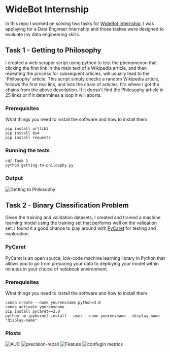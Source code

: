 # WideBot Internship
In this repo I worked on solving two tasks for [WideBot Internship](https://widebot.net/). I was applaying for a Data Engineer Internship and those taskes were designed to evaluate my data engineering skills.

## Task 1 - Getting to Philosophy

I created a web scraper script using python to test the phenomenon that clicking the first link in the main text of a Wikipedia article, and then repeating the process for subsequent articles, will usually lead to the 'Philosophy' article. This script simply checks a random Wikipedia article, follows the first real link, and lists the chain of articles. It's where I got the chains from the above description. If it doesn't find the Philosophy article in 25 links or if it determines a loop it will aborts.

### Prerequisites

What things you need to install the software and how to install them

```
pip install urllib3
pip install bs4
pip install requests
```

### Running the tests

```
cd/ Task 1 
python getting-to-philosphy.py 
```

### Output
![Getting to Philosophy](https://raw.githubusercontent.com/MoAmrYehia/WideBot_Internship_Task/master/res/0.png)

## Task 2 - Binary Classification Problem

Given the training and validation datasets, I created and trained a machine learning model using the training set that performs well on the validation set. I found it a good chance to play around with [PyCaret](https://pycaret.org/) for testing and exploration 

### PyCaret
PyCaret is an open source, low-code machine learning library in Python that allows you to go from preparing your data to deploying your model within minutes in your choice of notebook environment.

### Prerequisites

What things you need to install the software and how to install them

```
conda create --name yourenvname python=3.6
conda activate yourenvname
pip install pycaret==2.0
python -m ipykernel install --user --name yourenvname --display-name "display-name"
```
### Plosts
![AUC](https://raw.githubusercontent.com/MoAmrYehia/WideBot_Internship_Task/master/res/1.png)
![precision-recall](https://raw.githubusercontent.com/MoAmrYehia/WideBot_Internship_Task/master/res/2.png)
![Feature](https://raw.githubusercontent.com/MoAmrYehia/WideBot_Internship_Task/master/res/3.png)
![confugin metrics](https://raw.githubusercontent.com/MoAmrYehia/WideBot_Internship_Task/master/res/4.png)

